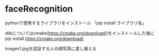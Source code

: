 # faceRecognition

pythonで使用するライブラリをインストール 「pip install ライブラリ名」

dlibについてはcmake(https://cmake.org/download/)をインストールした後にpip install
https://cmake.org/download/

images1.jpgを認証する人の顔写真に差し替える
